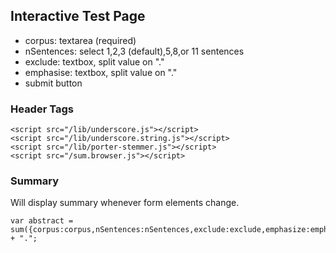 ## Interactive Test Page

* corpus: textarea (required)
* nSentences: select 1,2,3 (default),5,8,or 11 sentences
* exclude: textbox, split value on "."
* emphasise: textbox, split value on "."
* submit button

### Header Tags

    <script src="/lib/underscore.js"></script>  
    <script src="/lib/underscore.string.js"></script>   
    <script src="/lib/porter-stemmer.js"></script>
    <script src="/sum.browser.js"></script>

### Summary

Will display summary whenever form elements change.

```
var abstract = sum({corpus:corpus,nSentences:nSentences,exclude:exclude,emphasize:emphasize}).summary + ".";
```
